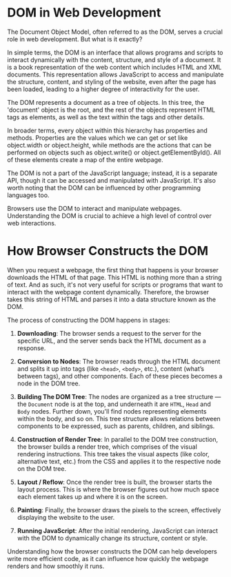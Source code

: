 # DOM in Web Development

The Document Object Model, often referred to as the DOM, serves a crucial role in web development. But what is it exactly?

In simple terms, the DOM is an interface that allows programs and scripts to interact dynamically with the content, structure, and style of a document. It is a book representation of the web content which includes HTML and XML documents. This representation allows JavaScript to access and manipulate the structure, content, and styling of the website, even after the page has been loaded, leading to a higher degree of interactivity for the user.

The DOM represents a document as a tree of objects. In this tree, the 'document' object is the root, and the rest of the objects represent HTML tags as elements, as well as the text within the tags and other details.

In broader terms, every object within this hierarchy has properties and methods. Properties are the values which we can get or set like object.width or object.height, while methods are the actions that can be performed on objects such as object.write() or object.getElementById(). All of these elements create a map of the entire webpage.

The DOM is not a part of the JavaScript language; instead, it is a separate API, though it can be accessed and manipulated with JavaScript. It's also worth noting that the DOM can be influenced by other programming languages too.

Browsers use the DOM to interact and manipulate webpages. Understanding the DOM is crucial to achieve a high level of control over web interactions.

# How Browser Constructs the DOM

When you request a webpage, the first thing that happens is your browser downloads the HTML of that page. This HTML is nothing more than a string of text. And as such, it's not very useful for scripts or programs that want to interact with the webpage content dynamically. Therefore, the browser takes this string of HTML and parses it into a data structure known as the DOM.

The process of constructing the DOM happens in stages:

1. **Downloading**: The browser sends a request to the server for the specific URL, and the server sends back the HTML document as a response.

2. **Conversion to Nodes**: The browser reads through the HTML document and splits it up into tags (like `<head>`, `<body>`, etc.), content (what’s between tags), and other components. Each of these pieces becomes a node in the DOM tree.

3. **Building The DOM Tree**: The nodes are organized as a tree structure — the `Document` node is at the top, and underneath it are `HTML`, `Head` and `Body` nodes. Further down, you'll find nodes representing elements within the body, and so on. This tree structure allows relations between components to be expressed, such as parents, children, and siblings.

4. **Construction of Render Tree**: In parallel to the DOM tree construction, the browser builds a render tree, which comprises of the visual rendering instructions. This tree takes the visual aspects (like color, alternative text, etc.) from the CSS and applies it to the respective node on the DOM tree.

5. **Layout / Reflow**: Once the render tree is built, the browser starts the layout process. This is where the browser figures out how much space each element takes up and where it is on the screen.

6. **Painting**: Finally, the browser draws the pixels to the screen, effectively displaying the website to the user.

7. **Running JavaScript**: After the initial rendering, JavaScript can interact with the DOM to dynamically change its structure, content or style.

Understanding how the browser constructs the DOM can help developers write more efficient code, as it can influence how quickly the webpage renders and how smoothly it runs.
